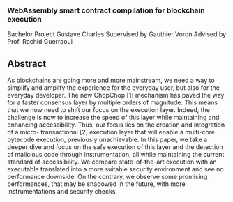 ### WebAssembly smart contract compilation for blockchain execution

Bachelor Project Gustave Charles
Supervised by Gauthier Voron Advised by Prof. Rachid Guerraoui

## Abstract

As blockchains are going more and more mainstream, we need a way to simplify and amplify the experience for the everyday user, but also for the everyday developer. The new ChopChop [1] mechanism has paved the way for a faster consensus layer by multiple orders
of magnitude. This means that we now need to shift our focus on the execution layer. Indeed, the challenge is now to increase the speed of this layer while maintaining and enhancing accessibility. Thus, our focus lies on the creation and integration of a micro-
transactional [2] execution layer that will enable a multi-core bytecode execution, previously unachievable. In this paper, we take a deeper dive and focus on the safe execution of this layer and the detection of malicious code through instrumentation, all while maintaining the current standard of accessibility. We compare state-of-the-art execution with an executable translated into a more suitable security environment and see no performance downside. On the contrary, we observe some promising performances, that
may be shadowed in the future, with more instrumentations and security checks.
